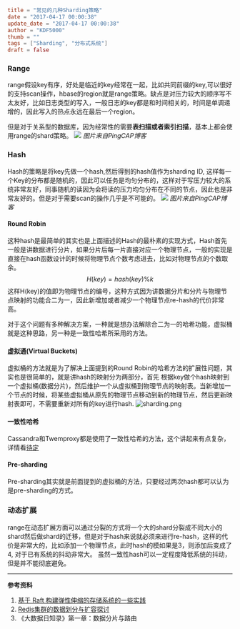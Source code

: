 ```toml
title = "常见的几种Sharding策略"
date = "2017-04-17 00:00:38"
update_date = "2017-04-17 00:00:38"
author = "KDF5000"
thumb = ""
tags = ["Sharding", "分布式系统"]
draft = false
```
### Range
range假设key有序，好处是临近的key经常在一起，比如共同前缀的key,可以很好的支持scan操作，hbase的region就是range策略。缺点是对压力较大的顺序写不太友好，比如日志类型的写入，一般日志的key都是和时间相关的，时间是单调递增的，因此写入的热点永远在最后一个region。

但是对于关系型的数据库，因为经常性的需要**表扫描或者索引扫描**，基本上都会使用range的shard策略。
![](http://static.zybuluo.com/zyytop/5h4vfs0g6t7y3609lbuslozw/屏幕快照_2016-10-13_下午4.40.22.png)
*图片来自PingCAP博客*

### Hash
Hash的策略是将key先做一个hash,然后得到的hash值作为sharding ID, 这样每一个Key的分布都是随机的，因此可以任务是均匀分布的，这样对于写压力较大的系统非常友好，同事随机的读因为会将读的压力均匀分布在不同的节点，因此也是非常友好的。但是对于需要scan的操作几乎是不可能的。
![](http://static.zybuluo.com/zyytop/8kaltq5ww337kgxq63asdbnz/屏幕快照_2016-10-19_下午6.14.37.png)
*图片来自PingCAP博客*
#### Round Robin
这种hash是最简单的其实也是上面描述的Hash的最朴素的实现方式，Hash首先一般是讲数据进行分片，如果分片后每一片直接对应一个物理节点，一般的实现是直接在hash函数设计的时候将物理节点个数考虑进去，比如对物理节点的个数取余。
$$H(key) = hash(key) \%  k$$
这样H(key)的值即为物理节点的编号，这种方式因为讲数据分片和分片与物理节点映射的功能合二为一，因此新增加或者减少一个物理节点re-hash的代价非常高。

对于这个问题有多种解决方案，一种就是想办法解除合二为一的哈希功能，虚拟桶就是这种思路，另一种是一致性哈希所采用的方法。

#### 虚拟通(Virtual Buckets)
虚拟桶的方法就是为了解决上面提到的Round Robin的哈希方法的扩展性问题，其实也是很简单的，就是讲hash的映射分为两部分，首先 根据key做个hash映射到一个虚拟桶(数据分片)，然后维护一个从虚拟桶到物理节点的映射表。当新增加一个节点的时候，将某些虚拟桶从原先的物理节点移动到新的物理节点，然后更新映射表即可，不需要重新对所有的key进行hash.
![sharding.png](@media/archive/blog/images/sharding.png)
#### 一致性哈希
Cassandra和Twemproxy都是使用了一致性哈希的方法，这个讲起来有点复杂，详情看[待定]()

#### Pre-sharding
Pre-sharding其实就是前面提到的虚拟桶的方法，只要经过两次hash都可以认为是pre-sharding的方式。

### 动态扩展
range在动态扩展方面可以通过分裂的方式将一个大的shard分裂成不同大小的shard然后做shard的迁移，但是对于hash来说就必须来进行re-hash，这样的代价是非常大的，比如添加一个物理节点，此时hash的模如果是3，则添加后变成了4, 对于已有系统的抖动非常大。 虽然一致性hash可以一定程度降低系统的抖动，但是并不能彻底避免。


----
**参考资料**
1. [基于 Raft 构建弹性伸缩的存储系统的一些实践](https://pingcap.com/blog-building-distributed-db-with-raft-zh)
2. [Redis集群的数据划分与扩容探讨](http://engineering.xueqiu.com/blog/2014/12/26/redis-capacity-planning/)
3. 《大数据日知录》第一章：数据分片与路由
